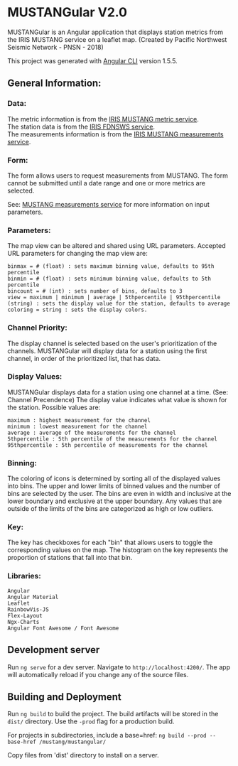 # MUSTANGular V2.0
MUSTANGular is an Angular application that displays station metrics from the IRIS MUSTANG service on a leaflet map. (Created by Pacific Northwest Seismic Network - PNSN - 2018)

This project was generated with [Angular CLI](https://github.com/angular/angular-cli) version 1.5.5.

## General Information:
### Data:

The metric information is from the [IRIS MUSTANG metric service](https://service.iris.edu/mustang/metrics/1).  
The station data is from the [IRIS FDNSWS service](https://service.iris.edu/fdsnws/station/1/).  
The measurements information is from the [IRIS MUSTANG measurements service](https://service.iris.edu/mustang/measurements/1).  

### Form:

The form allows users to request measurements from MUSTANG. The form cannot be submitted until a date range and one or more metrics are selected.

See: [MUSTANG measurements service](https://service.iris.edu/mustang/measurements/1) for more information on input parameters.

### Parameters:
The map view can be altered and shared using URL parameters. Accepted URL parameters for changing the map view are:

    binmax = # (float) : sets maximum binning value, defaults to 95th percentile
    binmin = # (float) : sets minimum binning value, defaults to 5th percentile
    bincount = # (int) : sets number of bins, defaults to 3
    view = maximum | minimum | average | 5thpercentile | 95thpercentile (string) : sets the display value for the station, defaults to average
    coloring = string : sets the display colors.  

### Channel Priority:

The display channel is selected based on the user's prioritization of the channels. MUSTANGular will display data for a station using the first channel, in order of the prioritized list, that has data. 

### Display Values:

MUSTANGular displays data for a station using one channel at a time. (See: Channel Precendence) The display value indicates what value is shown for the station. Possible values are: 

    maximum : highest measurement for the channel
    minimum : lowest measurement for the channel
    average : average of the measurements for the channel 
    5thpercentile : 5th percentile of the measurements for the channel
    95thpercentile : 5th percentile of measurements for the channel

### Binning:

The coloring of icons is determined by sorting all of the displayed values into bins. The upper and lower limits of binned values and the number of bins are selected by the user. The bins are even in width and inclusive at the lower boundary and exclusive at the upper boundary. Any values that are outside of the limits of the bins are categorized as high or low outliers.

### Key:

The key has checkboxes for each "bin" that allows users to toggle the corresponding values on the map. The histogram on the key represents the proportion of stations that fall into that bin.

### Libraries:

    Angular
    Angular Material
    Leaflet
    RainbowVis-JS
    Flex-Layout
    Ngx-Charts
    Angular Font Awesome / Font Awesome

## Development server

Run `ng serve` for a dev server. Navigate to `http://localhost:4200/`. The app will automatically reload if you change any of the source files.

## Building and Deployment

Run `ng build` to build the project. The build artifacts will be stored in the `dist/` directory. Use the `-prod` flag for a production build.

For projects in subdirectories, include a base=href: `ng build --prod --base-href /mustang/mustangular/`

Copy files from 'dist' directory to install on a server. 

